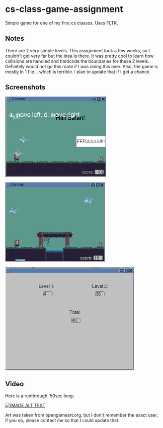 # cs-class-game-assignment
Simple game for one of my first cs classes. Uses FLTK.

Notes
-----

There are 2 very simple levels. This assignment took a few weeks, so I couldn't get very far but the idea is there. It was pretty cool to learn how collisions are handled and hardcode the boundaries for these 2 levels. Definitely would not go this route if I was doing this over. Also, the game is mostly in 1 file... which is terrible. I plan to update that if I get a chance.
 
Screenshots
-----------

![Screenshot 1](https://github.com/knsy/cs-class-game-assignment/blob/master/screenshots/labx2.png "Screenshot 1")


![Screenshot 2](https://github.com/knsy/cs-class-game-assignment/blob/master/screenshots/labx3.png "Screenshot 2")


![Screenshot 3](https://github.com/knsy/cs-class-game-assignment/blob/master/screenshots/labx6.png "Screenshot 3")




Video
-----
Here is a runthrough. 50sec long:


[![IMAGE ALT TEXT](http://img.youtube.com/vi/2h_93ZBxj0M/0.jpg)](http://www.youtube.com/watch?v=2h_93ZBxj0M "Simple C++ Game")

Art was taken from opengameart.org, but I don't remember the exact user, if you do, please contact me so that I could update that.
